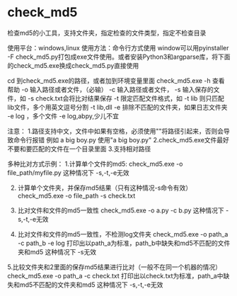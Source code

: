 # check_md5
检查md5的小工具，支持文件夹，指定检查的文件类型，指定不检查目录


使用平台：windows,linux
使用方法：命令行方式使用
window可以用pyinstaller -F check_md5.py打包成exe文件使用。或者安装Python3和argparse库，将下面的check_md5.exe换成check_md5.py直接使用

cd 到check_md5.exe的路径，或者加到环境变量里面
check_md5.exe -h   查看帮助
 -o 输入路径或者文件，（必输）
-c 输入路径或者文件， 
-s 输入保存的文件，如 -s check.txt会将比对结果保存
-t 限定匹配文件格式，如 -t lib 则只匹配lib文件，多个用英文逗号分割 -t lib,dll
-e 排除不匹配的文件夹，如果日志文件夹 -e log ，多个文件 -e log,abpy,少儿不宜

注意：
1.路径支持中文，文件中如果有空格，必须使用""将路径引起来，否则会导致命令行报错
例如 a big boy.py 使用"a big boy.py"
2.check_md5.exe文件最好不要和要匹配的文件在一个目录里面
3.支持相对路径

多种比对方式示例：
1.计算单个文件的md5:
check_md5.exe -o file_path/myfile.py
这种情况下 -s,-t,-e无效

2. 计算单个文件夹，并保存md5结果（只有这种情况-s命令有效）
check_md5.exe -o file_path -s check.txt

3. 比对文件和文件的md5一致性
	check_md5.exe -o a.py -c b.py 
这种情况下 -s,-t,-e无效

4. 比对文件和文件的md5一致性，不检测log文件夹
	check_md5.exe -o  path_a -c path_b -e log
	打印出以path_a为标准，path_b中缺失和md5不匹配的文件夹和md5
这种情况下 -s无效

5.比较文件夹和2里面的保存md5结果进行比对（一般不在同一个机器的情况）
	check_md5.exe -o path_a -c check.txt
打印出以check.txt为标准，path_a中缺失和md5不匹配的文件夹和md5
这种情况下 -s,-t,-e无效

